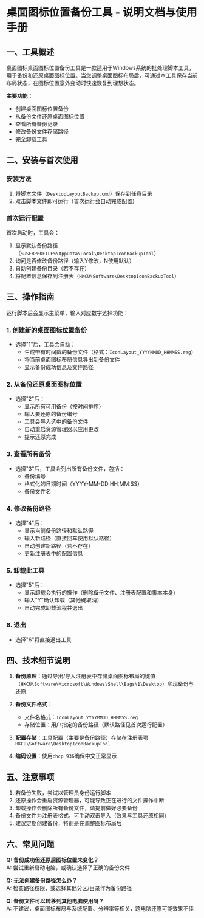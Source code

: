 # 桌面图标位置备份工具 - 说明文档与使用手册

## 一、工具概述

桌面图标桌面图标位置备份工具是一款适用于Windows系统的批处理脚本工具，用于备份和还原桌面图标位置。当您调整桌面图标布局后，可通过本工具保存当前布局状态，在图标位置意外变动时快速恢复到理想状态。

**主要功能**：
- 创建桌面图标位置备份
- 从备份文件还原桌面图标位置
- 查看所有备份记录
- 修改备份文件存储路径
- 完全卸载工具

## 二、安装与首次使用

### 安装方法
1. 将脚本文件（`DesktopLayoutBackup.cmd`）保存到任意目录
2. 双击脚本文件即可运行（首次运行会自动完成配置）

### 首次运行配置
首次启动时，工具会：
1. 显示默认备份路径（`%USERPROFILE%\AppData\Local\DesktopIconBackupTool`）
2. 询问是否修改备份路径（输入Y修改，N使用默认）
3. 自动创建备份目录（若不存在）
4. 将配置信息保存到注册表（`HKCU\Software\DesktopIconBackupTool`）

## 三、操作指南

运行脚本后会显示主菜单，输入对应数字选择功能：

### 1. 创建新的桌面图标位置备份
- 选择"1"后，工具会自动：
  - 生成带有时间戳的备份文件（格式：`IconLayout_YYYYMMDD_HHMMSS.reg`）
  - 将当前桌面图标布局信息导出到备份文件
  - 显示备份成功信息及文件路径

### 2. 从备份还原桌面图标位置
- 选择"2"后：
  - 显示所有可用备份（按时间排序）
  - 输入要还原的备份编号
  - 工具会导入选中的备份文件
  - 自动重启资源管理器以应用更改
  - 提示还原完成

### 3. 查看所有备份
- 选择"3"后，工具会列出所有备份文件，包括：
  - 备份编号
  - 格式化的日期时间（YYYY-MM-DD HH:MM:SS）
  - 备份文件名

### 4. 修改备份路径
- 选择"4"后：
  - 显示当前备份路径和默认路径
  - 输入新路径（直接回车使用默认路径）
  - 自动创建新路径（若不存在）
  - 更新注册表中的配置信息

### 5. 卸载此工具
- 选择"5"后：
  - 显示卸载会执行的操作（删除备份文件、注册表配置和脚本本身）
  - 输入"Y"确认卸载（其他键取消）
  - 自动完成卸载流程并退出

### 6. 退出
- 选择"6"将直接退出工具

## 四、技术细节说明

1. **备份原理**：通过导出/导入注册表中存储桌面图标布局的键值（`HKCU\Software\Microsoft\Windows\Shell\Bags\1\Desktop`）实现备份与还原

2. **备份文件格式**：
   - 文件名格式：`IconLayout_YYYYMMDD_HHMMSS.reg`
   - 存储位置：用户指定的备份路径（默认路径见首次运行配置）

3. **配置存储**：工具配置（主要是备份路径）存储在注册表项`HKCU\Software\DesktopIconBackupTool`

4. **编码设置**：使用`chcp 936`确保中文正常显示

## 五、注意事项

1. 若备份失败，尝试以管理员身份运行脚本
2. 还原操作会重启资源管理器，可能导致正在进行的文件操作中断
3. 卸载操作会删除所有备份文件，请提前做好必要备份
4. 备份文件为注册表格式，可手动双击导入（效果与工具还原相同）
5. 建议定期创建备份，特别是在调整图标布局后

## 六、常见问题

**Q: 备份成功但还原后图标位置未变化？**  
A: 尝试重新启动电脑，或确认选择了正确的备份文件

**Q: 无法创建备份路径怎么办？**  
A: 检查路径权限，或选择其他分区/目录作为备份路径

**Q: 备份文件可以转移到其他电脑使用吗？**  
A: 不建议，桌面图标布局与系统配置、分辨率等相关，跨电脑还原可能效果不佳
